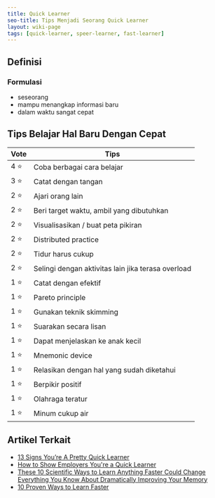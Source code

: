 ```yaml
---
title: Quick Learner
seo-title: Tips Menjadi Seorang Quick Learner
layout: wiki-page
tags: [quick-learner, speer-learner, fast-learner]
---
```


## Definisi

### Formulasi
- seseorang
- mampu menangkap informasi baru
- dalam waktu sangat cepat

## Tips Belajar Hal Baru Dengan Cepat

Vote | Tips
---|---
4 ⭐ | Coba berbagai cara belajar
3 ⭐ | Catat dengan tangan
2 ⭐ | Ajari orang lain
2 ⭐ | Beri target waktu, ambil yang dibutuhkan
2 ⭐ | Visualisasikan / buat peta pikiran
2 ⭐ | Distributed practice
2 ⭐ | Tidur harus cukup
2 ⭐ | Selingi dengan aktivitas lain jika terasa overload
1 ⭐ | Catat dengan efektif
1 ⭐ | Pareto principle
1 ⭐ | Gunakan teknik skimming
1 ⭐ | Suarakan secara lisan
1 ⭐ | Dapat menjelaskan ke anak kecil
1 ⭐ | Mnemonic device
1 ⭐ | Relasikan dengan hal yang sudah diketahui
1 ⭐ | Berpikir positif
1 ⭐ | Olahraga teratur
1 ⭐ | Minum cukup air

## Artikel Terkait
- [13 Signs You’re A Pretty Quick Learner](https://www.lifehack.org/articles/productivity/13-signs-youre-pretty-quick-learner.html)
- [How to Show Employers You're a Quick Learner](https://www.glassdoor.com/blog/guide/quick-learner/)
- [These 10 Scientific Ways to Learn Anything Faster Could Change Everything You Know About Dramatically Improving Your Memory](https://www.inc.com/jeff-haden/these-10-scientific-ways-to-learn-anything-faster-could-change-everything-you-know-about-dramatically-improving-your-memory.html)
- [10 Proven Ways to Learn Faster](https://www.entrepreneur.com/article/323450)

